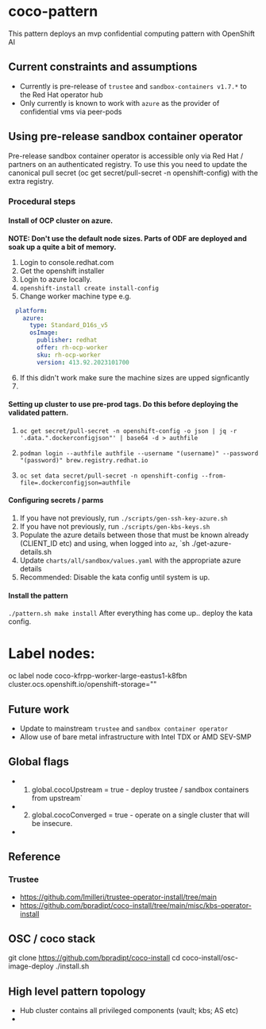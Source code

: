 # coco-pattern
This pattern deploys an mvp confidential computing pattern with OpenShift AI



## Current constraints and assumptions
- Currently is pre-release of `trustee` and `sandbox-containers v1.7.*` to the Red Hat operator hub
- Only currently is known to work with `azure` as the provider of confidential vms via peer-pods

## Using pre-release sandbox container operator
Pre-release sandbox container operator is accessible only via Red Hat / partners on an authenticated registry.
To use this you need to update the canonical pull secret (oc get secret/pull-secret -n openshift-config) with the extra registry.

### Procedural steps

#### Install of OCP cluster on azure.

**NOTE: Don't use the default node sizes. Parts of ODF are deployed and soak up a quite a bit of memory.**

1. Login to console.redhat.com
2. Get the openshift installer
3. Login to azure locally.
4. `openshift-install create install-config`
5. Change worker machine type e.g.
```yaml
  platform:
    azure:
      type: Standard_D16s_v5
      osImage:
        publisher: redhat
        offer: rh-ocp-worker
        sku: rh-ocp-worker
        version: 413.92.2023101700
```
6. If this didn't work make sure the machine sizes are upped signficantly
7. 

#### Setting up cluster to use pre-prod tags. Do this before deploying the validated pattern.
1. `oc get secret/pull-secret -n openshift-config -o json | jq -r '.data.".dockerconfigjson"' |
base64 -d > authfile`

2. `podman login --authfile authfile --username "(username)" --password "(password)" brew.registry.redhat.io`

3. `oc set data secret/pull-secret -n openshift-config --from-file=.dockerconfigjson=authfile`

#### Configuring secrets / parms

1. If you have not previously, run `./scripts/gen-ssh-key-azure.sh`
2. If you have not previously, run `./scripts/gen-kbs-keys.sh`
3. Populate the azure details between those that must be known already (CLIENT_ID etc) and using, when logged into `az`, `sh ./get-azure-details.sh
4. Update `charts/all/sandbox/values.yaml` with the appropriate azure details
5. Recommended: Disable the kata config until system is up.


#### Install the pattern
`./pattern.sh make install`
After everything has come up.. deploy the kata config.



# Label nodes:
oc label node coco-kfrpp-worker-large-eastus1-k8fbn cluster.ocs.openshift.io/openshift-storage=""



## Future work
- Update to mainstream `trustee` and `sandbox container operator`
- Allow use of bare metal infrastructure with Intel TDX or AMD SEV-SMP


## Global flags
- 1. global.cocoUpstream = true - deploy trustee / sandbox containers from upstream`
- 2. global.cocoConverged = true - operate on a single cluster that will be insecure.
- 






## Reference

### Trustee
- https://github.com/lmilleri/trustee-operator-install/tree/main
- https://github.com/bpradipt/coco-install/tree/main/misc/kbs-operator-install


## OSC / coco stack
git clone https://github.com/bpradipt/coco-install
cd coco-install/osc-image-deploy
./install.sh

## High level pattern topology

- Hub cluster contains all privileged components (vault; kbs; AS etc)
- 




